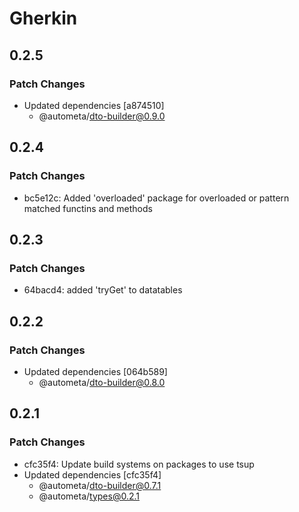 # Gherkin

## 0.2.5

### Patch Changes

- Updated dependencies [a874510]
  - @autometa/dto-builder@0.9.0

## 0.2.4

### Patch Changes

- bc5e12c: Added 'overloaded' package for overloaded or pattern matched functins and methods

## 0.2.3

### Patch Changes

- 64bacd4: added 'tryGet' to datatables

## 0.2.2

### Patch Changes

- Updated dependencies [064b589]
  - @autometa/dto-builder@0.8.0

## 0.2.1

### Patch Changes

- cfc35f4: Update build systems on packages to use tsup
- Updated dependencies [cfc35f4]
  - @autometa/dto-builder@0.7.1
  - @autometa/types@0.2.1
